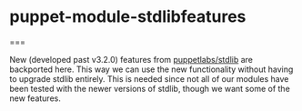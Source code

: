 # puppet-module-stdlibfeatures
===

New (developed past v3.2.0) features from [puppetlabs/stdlib](https://github.com/puppetlabs/puppetlabs-stdlib/tree/3.2.0) are backported
here. This way we can use the new functionality without having to upgrade
stdlib entirely. This is needed since not all of our modules have been tested with the newer versions of stdlib, though we want some of the new features.